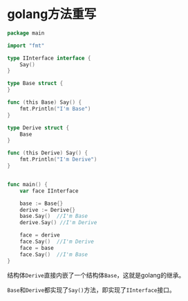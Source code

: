 # golang方法重写

```go
package main

import "fmt"

type IInterface interface {
	Say()
}

type Base struct {
}

func (this Base) Say() {
	fmt.Println("I'm Base")
}

type Derive struct {
	Base
}

func (this Derive) Say() {
	fmt.Println("I'm Derive")
}


func main() {
	var face IInterface

	base := Base{}
	derive := Derive{}
	base.Say()	//I'm Base
	derive.Say() //I'm Derive

	face = derive
	face.Say()	//I'm Derive
	face = base
	face.Say()	//I'm Base
}
```

结构体`Derive`直接内嵌了一个结构体`Base`，这就是golang的继承。

`Base`和`Derive`都实现了`Say()`方法，即实现了`IInterface`接口。